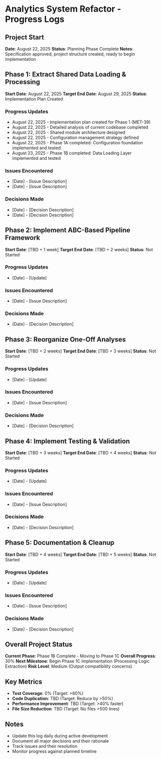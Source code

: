 # Analytics System Refactor - Progress Logs

## Project Start
**Date**: August 22, 2025
**Status**: Planning Phase Complete
**Notes**: Specification approved, project structure created, ready to begin implementation

## Phase 1: Extract Shared Data Loading & Processing
**Start Date**: August 22, 2025
**Target End Date**: August 29, 2025
**Status**: Implementation Plan Created

### Progress Updates
- August 22, 2025 - Implementation plan created for Phase 1 (MET-39)
- August 22, 2025 - Detailed analysis of current codebase completed
- August 22, 2025 - Shared module architecture designed
- August 22, 2025 - Configuration management strategy defined
- August 22, 2025 - Phase 1A completed: Configuration foundation implemented and tested
- August 23, 2025 - Phase 1B completed: Data Loading Layer implemented and tested

### Issues Encountered
- [Date] - [Issue Description]
- [Date] - [Issue Description]

### Decisions Made
- [Date] - [Decision Description]
- [Date] - [Decision Description]

## Phase 2: Implement ABC-Based Pipeline Framework
**Start Date**: [TBD + 1 week]
**Target End Date**: [TBD + 2 weeks]
**Status**: Not Started

### Progress Updates
- [Date] - [Update]

### Issues Encountered
- [Date] - [Issue Description]

### Decisions Made
- [Date] - [Decision Description]

## Phase 3: Reorganize One-Off Analyses
**Start Date**: [TBD + 2 weeks]
**Target End Date**: [TBD + 3 weeks]
**Status**: Not Started

### Progress Updates
- [Date] - [Update]

### Issues Encountered
- [Date] - [Issue Description]

### Decisions Made
- [Date] - [Decision Description]

## Phase 4: Implement Testing & Validation
**Start Date**: [TBD + 3 weeks]
**Target End Date**: [TBD + 4 weeks]
**Status**: Not Started

### Progress Updates
- [Date] - [Update]

### Issues Encountered
- [Date] - [Issue Description]

### Decisions Made
- [Date] - [Decision Description]

## Phase 5: Documentation & Cleanup
**Start Date**: [TBD + 4 weeks]
**Target End Date**: [TBD + 5 weeks]
**Status**: Not Started

### Progress Updates
- [Date] - [Update]

### Issues Encountered
- [Date] - [Issue Description]

### Decisions Made
- [Date] - [Decision Description]

## Overall Project Status
**Current Phase**: Phase 1B Complete - Moving to Phase 1C
**Overall Progress**: 30%
**Next Milestone**: Begin Phase 1C Implementation (Processing Logic Extraction)
**Risk Level**: Medium (Output compatibility concerns)

## Key Metrics
- **Test Coverage**: 0% (Target: >80%)
- **Code Duplication**: TBD (Target: Reduce by >50%)
- **Performance Improvement**: TBD (Target: >40% faster)
- **File Size Reduction**: TBD (Target: No files >500 lines)

## Notes
- Update this log daily during active development
- Document all major decisions and their rationale
- Track issues and their resolution
- Monitor progress against planned timeline
